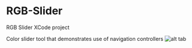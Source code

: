 # RGB-Slider
RGB Slider XCode project

Color slider tool that demonstrates use of navigation controllers
![alt tab](http://i.gyazo.com/714860f95e0bcdaa8361213caf34823b.png "slider screenshot")
